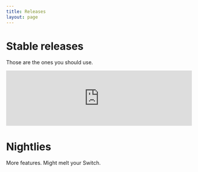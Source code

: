 ```yaml
---
title: Releases
layout: page
---
```


# Stable releases
Those are the ones you should use.

<iframe src="https://ctcaer.com/lakka/stable/" frameBorder="0" style="width: 100%;"></iframe>

# Nightlies
More features. Might melt your Switch.
